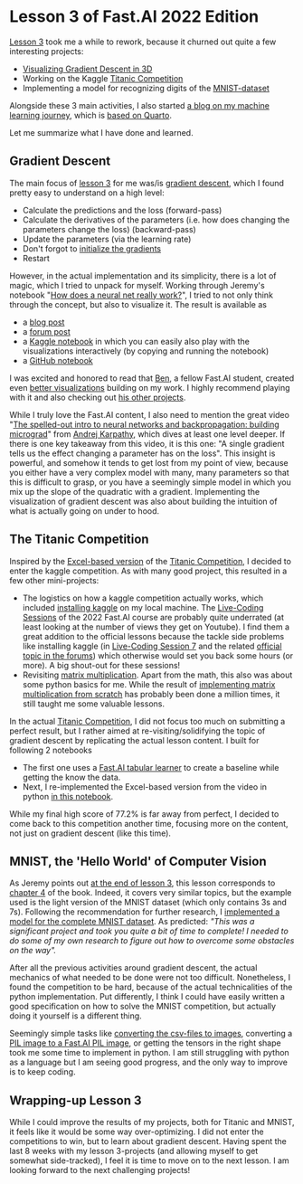 # Lesson 3 of Fast.AI 2022 Edition

[Lesson 3](https://www.youtube.com/watch?v=hBBOjCiFcuo) took me a while to rework, because it churned out quite a few interesting projects:

* [Visualizing Gradient Descent in 3D](https://chrwittm.github.io/posts/2022-10-13-visualizing-gradient-descent-in-3d/)
* Working on the Kaggle [Titanic Competition](https://chrwittm.github.io/posts/2022-11-05-kaggle-titanic/)
* Implementing a model for recognizing digits of the [MNIST-dataset](https://chrwittm.github.io/posts/2022-11-26-mnist/)

Alongside these 3 main activities, I also started [a blog on my machine learning journey](https://chrwittm.github.io/), which is [based on Quarto](https://chrwittm.github.io/posts/2022-10-21-how-i-created-this-blog/).

Let me summarize what I have done and learned.

## Gradient Descent

The main focus of [lesson 3](https://www.youtube.com/watch?v=hBBOjCiFcuo&t=1416s) for me was/is [gradient descent](https://en.wikipedia.org/wiki/Gradient_descent), which I found pretty easy to understand on a high level:

* Calculate the predictions and the loss (forward-pass)
* Calculate the derivatives of the parameters (i.e. how does changing the parameters change the loss) (backward-pass)
* Update the parameters (via the learning rate)
* Don't forgot to [initialize the gradients](https://twitter.com/karpathy/status/1013244313327681536?lang=en)
* Restart

However, in the actual implementation and its simplicity, there is a lot of magic, which I tried to unpack for myself. Working through Jeremy's notebook "[How does a neural net really work?](https://www.kaggle.com/code/jhoward/how-does-a-neural-net-really-work/)", I tried to not only think through the concept, but also to visualize it. The result is available as

* a [blog post](https://chrwittm.github.io/posts/2022-10-13-visualizing-gradient-descent-in-3d/)
* a [forum post](https://forums.fast.ai/t/visualizing-gradient-descent-in-3d/101084)
* a [Kaggle notebook](https://www.kaggle.com/code/christianwittmann/visualizing-gradient-descent-in-3d) in which you can easily also play with the visualizations interactively (by copying and running the notebook)
* a [GitHub notebook](https://github.com/chrwittm/FastAI2022/blob/main/lesson03/visualizing-gradient-descent-in-3d.ipynb)

I was excited and honored to read that [Ben](https://forums.fast.ai/u/benkarr), a fellow Fast.AI student, created even [better visualizations](https://ben-karr.github.io/react-3d-gradients/) building on my work. I highly recommend playing with it and also checking out [his other projects](https://ben-karr.github.io/).

While I truly love the Fast.AI content, I also need to mention the great video "[The spelled-out intro to neural networks and backpropagation: building micrograd](https://www.youtube.com/watch?v=VMj-3S1tku0)" from [Andrej Karpathy](https://karpathy.ai/), which dives at least one level deeper. If there is one key takeaway from this video, it is this one: "A single gradient tells us the effect changing a parameter has on the loss". This insight is powerful, and somehow it tends to get lost from my point of view, because you either have a very complex model with many, many parameters so that this is difficult to grasp, or you have a seemingly simple model in which you mix up the slope of the quadratic with a gradient. Implementing the visualization of gradient descent was also about building the intuition of what is actually going on under to hood.

## The Titanic Competition

Inspired by the [Excel-based version](https://www.youtube.com/watch?v=hBBOjCiFcuo&list=PLfYUBJiXbdtSvpQjSnJJ_PmDQB_VyT5iU&index=3&t=3862s) of the [Titanic Competition](https://www.kaggle.com/c/titanic), I decided to enter the kaggle competition. As with many good project, this resulted in a few other mini-projects:

* The logistics on how a kaggle competition actually works, which included [installing kaggle](https://chrwittm.github.io/posts/2022-11-05-kaggle-titanic/#installing-kaggle) on my local machine. The [Live-Coding Sessions](https://forums.fast.ai/t/live-coding-aka-walk-thrus/96617) of the 2022 Fast.AI course are probably quite underrated (at least looking at the number of views they get on Youtube). I find them a great addition to the official lessons because the tackle side problems like installing kaggle (in [Live-Coding Session 7](https://youtu.be/cagqUrHMDJ0) and the related [official topic in the forums](https://forums.fast.ai/t/live-coding-7/96811)) which otherwise would set you back some hours (or more). A big shout-out for these sessions!
* Revisiting [matrix multiplication](https://chrwittm.github.io/posts/2022-10-28-matrix-multiplication/). Apart from the math, this also was about some python basics for me. While the result of [implementing matrix multiplication from scratch](https://chrwittm.github.io/posts/2022-10-28-matrix-multiplication/#exercise-implement-matrix-multiplication-with-tensors) has probably been done a million times, it still taught me some valuable lessons.

In the actual [Titanic Competition](https://chrwittm.github.io/posts/2022-11-05-kaggle-titanic/), I did not focus too much on submitting a perfect result, but I rather aimed at re-visiting/solidifying the topic of gradient descent by replicating the actual lesson content. I built for following 2 notebooks

* The first one uses a [Fast.AI tabular learner](https://github.com/chrwittm/FastAI2022/blob/main/lesson03/titanic/titanic1/titanic1.ipynb) to create a baseline while getting the know the data.
* Next, I re-implemented the Excel-based version from the video in python [in this notebook](https://github.com/chrwittm/FastAI2022/blob/main/lesson03/titanic/titanic3/titanic3.ipynb).

While my final high score of 77.2% is far away from perfect, I decided to come back to this competition another time, focusing more on the content, not just on gradient descent (like this time).

## MNIST, the 'Hello World' of Computer Vision

As Jeremy points out [at the end of lesson 3](https://youtu.be/hBBOjCiFcuo?t=4882), this lesson corresponds to [chapter 4](https://github.com/fastai/fastbook/blob/master/04_mnist_basics.ipynb) of the book. Indeed, it covers very similar topics, but the example used is the light version of the MNIST dataset (which only contains 3s and 7s). Following the recommendation for further research, I [implemented a model for the complete MNIST dataset](https://chrwittm.github.io/posts/2022-11-26-mnist/). As predicted: _"This was a significant project and took you quite a bit of time to complete! I needed to do some of my own research to figure out how to overcome some obstacles on the way"._

After all the previous activities around gradient descent, the actual mechanics of what needed to be done were not too difficult. Nonetheless, I found the competition to be hard, because of the actual technicalities of the python implementation. Put differently, I think I could have easily written a good specification on how to solve the MNIST competition, but actually doing it yourself is a different thing.

Seemingly simple tasks like [converting the csv-files to images](https://github.com/chrwittm/FastAI2022/blob/main/lesson03/mnist/mnist2-kaggle/mnist02-download-and-convert.ipynb), converting a [PIL image to a Fast.AI PIL image](https://github.com/chrwittm/FastAI2022/blob/main/lesson03/mnist/mnist2-kaggle/mnist04-predict-on-csv-file.ipynb), or getting the tensors in the right shape took me some time to implement in python. I am still struggling with python as a language but I am seeing good progress, and the only way to improve is to keep coding.

## Wrapping-up Lesson 3

While I could improve the results of my projects, both for Titanic and MNIST, it feels like it would be some way over-optimizing. I did not enter the competitions to win, but to learn about gradient descent. Having spent the last 8 weeks with my lesson 3-projects (and allowing myself to get somewhat side-tracked), I feel it is time to move on to the next lesson. I am looking forward to the next challenging projects!
